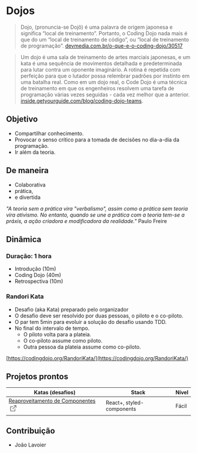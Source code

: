 # Dojos

> Dojo, (pronuncia-se Dojô) é uma palavra de origem japonesa e significa “local de treinamento”. Portanto, o Coding Dojo nada mais é que do um “local de treinamento de código”, ou “local de treinamento de programação”. [devmedia.com.br/o-que-e-o-coding-dojo/30517](https://www.devmedia.com.br/o-que-e-o-coding-dojo/30517)

> Um dojo é uma sala de treinamento de artes marciais japonesas, e um kata é uma sequência de movimentos detalhada e predeterminada para lutar contra um oponente imaginário. A rotina é repetida com perfeição para que o lutador possa relembrar padrões por instinto em uma batalha real. 
Como em um dojo real, o Code Dojo é uma técnica de treinamento em que os engenheiros resolvem uma tarefa de programação várias vezes seguidas - cada vez melhor que a anterior. [inside.getyourguide.com/blog/coding-dojo-teams](https://inside.getyourguide.com/blog/coding-dojo-teams).


## Objetivo
  - Compartilhar conhecimento.
  - Provocar o senso crítico para a tomada de decisões no dia-a-dia da programação.
  - Ir além da teoria.

## De maneira
  - Colaborativa
  - prática,
  - e divertida

_"A teoria sem a prática vira "verbalismo", assim como a prática sem teoria vira ativismo. No entanto, quando se une a prática com a teoria tem-se a práxis, a ação criadora e modificadora da realidade."_ Paulo Freire


## Dinâmica

### Duração: 1 hora
  - Introdução (10m)
  - Coding Dojo (40m)
  - Retrospectiva (10m)

### Randori Kata
  - Desafio (aka Kata) preparado pelo organizador
  - O desafio deve ser resolvido por duas pessoas, o piloto e o co-piloto.
  - O par tem 5min para evoluir a solução do desafio usando TDD.
  - No final do intervalo de tempo.
    - O piloto volta para a plateia.
    - O co-piloto assume como piloto.
    - Outra pessoa da plateia assume como co-piloto.


[https://codingdojo.org/RandoriKata/](https://codingdojo.org/RandoriKata/)


## Projetos prontos

| Katas (desafios)                                                                                                                            | Stack                          | Nível     | 
|---------------------------------------------------------------------------------------------------------------------------------------------|--------------------------------|---------- |
| [Reaproveitamento de Componentes ![externallink](https://github.com/jmlavoier/dojos/blob/main/external-link.png)](https://github.com/jmlavoier/dojos/tree/main/reuse-component)        | React+, styled-components      | Fácil     |

## Contribuição
  - João Lavoier